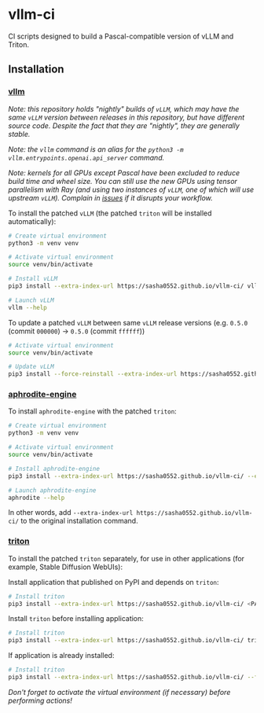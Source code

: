 # vllm-ci

CI scripts designed to build a Pascal-compatible version of vLLM and Triton.

## Installation

### [vllm](https://github.com/vllm-project/vllm)

*Note: this repository holds "nightly" builds of `vLLM`, which may have the same `vLLM` version between releases in this repository, but have different source code. Despite the fact that they are "nightly", they are generally stable.*

*Note: the `vllm` command is an alias for the `python3 -m vllm.entrypoints.openai.api_server` command.*

*Note: kernels for all GPUs except Pascal have been excluded to reduce build time and wheel size. You can still use the new GPUs using tensor parallelism with Ray (and using two instances of `vLLM`, one of which will use upstream `vLLM`). Complain in [issues](https://github.com/sasha0552/vllm-ci/issues) if it disrupts your workflow.*

To install the patched `vLLM` (the patched `triton` will be installed automatically):
```sh
# Create virtual environment
python3 -m venv venv

# Activate virtual environment
source venv/bin/activate

# Install vLLM
pip3 install --extra-index-url https://sasha0552.github.io/vllm-ci/ vllm

# Launch vLLM
vllm --help
```

To update a patched `vLLM` between same `vLLM` release versions (e.g. `0.5.0` (commit `000000`) -> `0.5.0` (commit `ffffff`))
```sh
# Activate virtual environment
source venv/bin/activate

# Update vLLM
pip3 install --force-reinstall --extra-index-url https://sasha0552.github.io/vllm-ci/ --no-cache-dir --no-deps --upgrade vllm
```

### [aphrodite-engine](https://github.com/PygmalionAI/aphrodite-engine)

To install `aphrodite-engine` with the patched `triton`:
```sh
# Create virtual environment
python3 -m venv venv

# Activate virtual environment
source venv/bin/activate

# Install aphrodite-engine
pip3 install --extra-index-url https://sasha0552.github.io/vllm-ci/ --extra-index-url https://downloads.pygmalion.chat/whl aphrodite-engine

# Launch aphrodite-engine
aphrodite --help
```

In other words, add `--extra-index-url https://sasha0552.github.io/vllm-ci/` to the original installation command.

### [triton](https://github.com/triton-lang/triton)

To install the patched `triton` separately, for use in other applications (for example, Stable Diffusion WebUIs):

Install application that published on PyPI and depends on `triton`:
```sh
# Install triton
pip3 install --extra-index-url https://sasha0552.github.io/vllm-ci/ <PACKAGE NAME>
```

Install `triton` before installing application:
```sh
# Install triton
pip3 install --extra-index-url https://sasha0552.github.io/vllm-ci/ triton
```

If application is already installed:
```sh
# Install triton
pip3 install --extra-index-url https://sasha0552.github.io/vllm-ci/ --force-reinstall triton
```

*Don't forget to activate the virtual environment (if necessary) before performing actions!*
